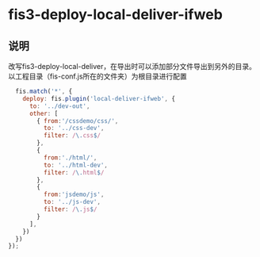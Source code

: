 # fis3-deploy-local-deliver-ifweb

## 说明
改写fis3-deploy-local-deliver，在导出时可以添加部分文件导出到另外的目录。以工程目录（fis-conf.js所在的文件夹）为根目录进行配置
```js
  fis.match('*', {
    deploy: fis.plugin('local-deliver-ifweb', {
      to: '../dev-out',
      other: [ 
        { from:'/cssdemo/css/',
          to: '../css-dev',
          filter: /\.css$/
        },
        {
          from:'./html/',
          to: '../html-dev',
          filter: /\.html$/
        },
        {
          from:'jsdemo/js',
          to: '../js-dev',
          filter: /\.js$/
        }       
      ],
    })
  })
});
```
